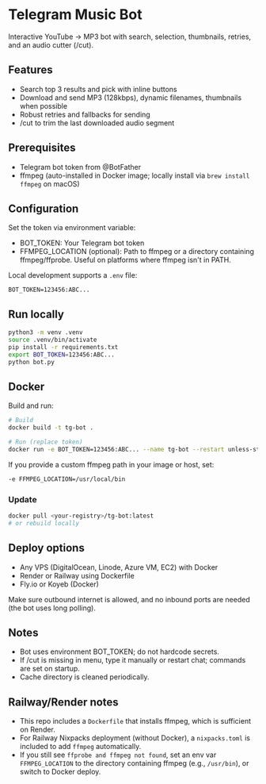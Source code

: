 # Telegram Music Bot

Interactive YouTube → MP3 bot with search, selection, thumbnails, retries, and an audio cutter (/cut).

## Features
- Search top 3 results and pick with inline buttons
- Download and send MP3 (128kbps), dynamic filenames, thumbnails when possible
- Robust retries and fallbacks for sending
- /cut <start> <end> to trim the last downloaded audio segment

## Prerequisites
- Telegram bot token from @BotFather
- ffmpeg (auto-installed in Docker image; locally install via `brew install ffmpeg` on macOS)

## Configuration
Set the token via environment variable:
- BOT_TOKEN: Your Telegram bot token
- FFMPEG_LOCATION (optional): Path to ffmpeg or a directory containing ffmpeg/ffprobe. Useful on platforms where ffmpeg isn't in PATH.

Local development supports a `.env` file:
```
BOT_TOKEN=123456:ABC...
```

## Run locally
```bash
python3 -m venv .venv
source .venv/bin/activate
pip install -r requirements.txt
export BOT_TOKEN=123456:ABC...
python bot.py
```

## Docker
Build and run:
```bash
# Build
docker build -t tg-bot .

# Run (replace token)
docker run -e BOT_TOKEN=123456:ABC... --name tg-bot --restart unless-stopped -d tg-bot
```

If you provide a custom ffmpeg path in your image or host, set:

```bash
-e FFMPEG_LOCATION=/usr/local/bin
```

### Update
```bash
docker pull <your-registry>/tg-bot:latest
# or rebuild locally
```

## Deploy options
- Any VPS (DigitalOcean, Linode, Azure VM, EC2) with Docker
- Render or Railway using Dockerfile
- Fly.io or Koyeb (Docker)

Make sure outbound internet is allowed, and no inbound ports are needed (the bot uses long polling).

## Notes
- Bot uses environment BOT_TOKEN; do not hardcode secrets.
- If /cut is missing in menu, type it manually or restart chat; commands are set on startup.
- Cache directory is cleaned periodically.

## Railway/Render notes
- This repo includes a `Dockerfile` that installs ffmpeg, which is sufficient on Render.
- For Railway Nixpacks deployment (without Docker), a `nixpacks.toml` is included to add `ffmpeg` automatically.
- If you still see `ffprobe and ffmpeg not found`, set an env var `FFMPEG_LOCATION` to the directory containing ffmpeg (e.g., `/usr/bin`), or switch to Docker deploy.
